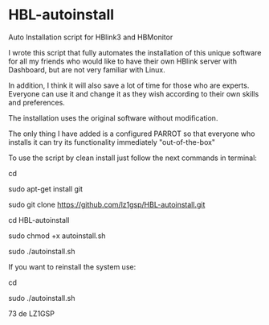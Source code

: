 # HBL-autoinstall
Auto Installation script for HBlink3 and HBMonitor

  I wrote this script that fully automates the installation of this unique software for all my friends 
who would like to have their own HBlink server with Dashboard, but are not very familiar with Linux.

  In addition, I think it will also save a lot of time for those who are experts.
Everyone can use it and change it as they wish according to their own skills and preferences.

The installation uses the original software without modification.

The only thing I have added is a configured PARROT so that everyone who installs it 
can try its functionality immediately "out-of-the-box"

To use the script by clean install just follow the next commands in terminal:

cd

sudo apt-get install git

sudo git clone https://github.com/lz1gsp/HBL-autoinstall.git

cd HBL-autoinstall

sudo chmod +x autoinstall.sh

sudo ./autoinstall.sh

If you want to reinstall the system use:

cd

sudo ./autoinstall.sh


73 de LZ1GSP
